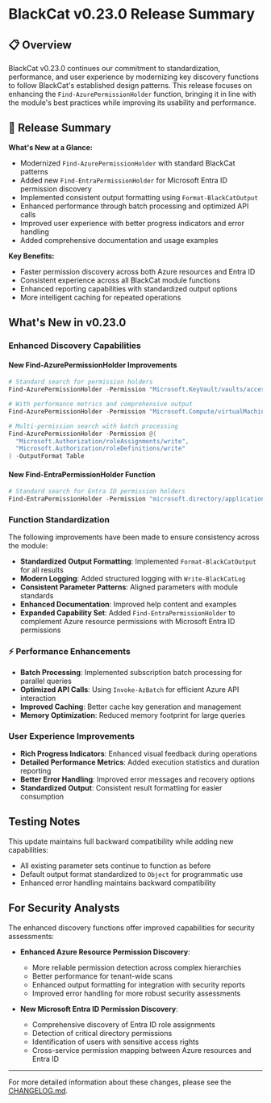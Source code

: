 # BlackCat v0.23.0 Release Summary

## 📋 Overview

BlackCat v0.23.0 continues our commitment to standardization, performance, and user experience by modernizing key discovery functions to follow BlackCat's established design patterns. This release focuses on enhancing the `Find-AzurePermissionHolder` function, bringing it in line with the module's best practices while improving its usability and performance.

## 📝 Release Summary

**What's New at a Glance:**
* Modernized `Find-AzurePermissionHolder` with standard BlackCat patterns
* Added new `Find-EntraPermissionHolder` for Microsoft Entra ID permission discovery
* Implemented consistent output formatting using `Format-BlackCatOutput`
* Enhanced performance through batch processing and optimized API calls
* Improved user experience with better progress indicators and error handling
* Added comprehensive documentation and usage examples

**Key Benefits:**
* Faster permission discovery across both Azure resources and Entra ID
* Consistent experience across all BlackCat module functions
* Enhanced reporting capabilities with standardized output options
* More intelligent caching for repeated operations

## What's New in v0.23.0

### **Enhanced Discovery Capabilities**

#### **New Find-AzurePermissionHolder Improvements**
```powershell
# Standard search for permission holders
Find-AzurePermissionHolder -Permission "Microsoft.KeyVault/vaults/accessPolicies/write"

# With performance metrics and comprehensive output
Find-AzurePermissionHolder -Permission "Microsoft.Compute/virtualMachines/start/action" -OutputFormat JSON

# Multi-permission search with batch processing
Find-AzurePermissionHolder -Permission @(
  "Microsoft.Authorization/roleAssignments/write",
  "Microsoft.Authorization/roleDefinitions/write"
) -OutputFormat Table
```

#### **New Find-EntraPermissionHolder Function**
```powershell
# Standard search for Entra ID permission holders
Find-EntraPermissionHolder -Permission "microsoft.directory/applications/appRoles/update"

```

### **Function Standardization**

The following improvements have been made to ensure consistency across the module:

- **Standardized Output Formatting**: Implemented `Format-BlackCatOutput` for all results
- **Modern Logging**: Added structured logging with `Write-BlackCatLog`
- **Consistent Parameter Patterns**: Aligned parameters with module standards
- **Enhanced Documentation**: Improved help content and examples
- **Expanded Capability Set**: Added `Find-EntraPermissionHolder` to complement Azure resource permissions with Microsoft Entra ID permissions

### ⚡ **Performance Enhancements**

- **Batch Processing**: Implemented subscription batch processing for parallel queries
- **Optimized API Calls**: Using `Invoke-AzBatch` for efficient Azure API interaction
- **Improved Caching**: Better cache key generation and management
- **Memory Optimization**: Reduced memory footprint for large queries

### **User Experience Improvements**

- **Rich Progress Indicators**: Enhanced visual feedback during operations
- **Detailed Performance Metrics**: Added execution statistics and duration reporting
- **Better Error Handling**: Improved error messages and recovery options
- **Standardized Output**: Consistent result formatting for easier consumption

## Testing Notes

This update maintains full backward compatibility while adding new capabilities:

- All existing parameter sets continue to function as before
- Default output format standardized to `Object` for programmatic use
- Enhanced error handling maintains backward compatibility

## For Security Analysts

The enhanced discovery functions offer improved capabilities for security assessments:

- **Enhanced Azure Resource Permission Discovery**:
  - More reliable permission detection across complex hierarchies
  - Better performance for tenant-wide scans
  - Enhanced output formatting for integration with security reports
  - Improved error handling for more robust security assessments

- **New Microsoft Entra ID Permission Discovery**:
  - Comprehensive discovery of Entra ID role assignments
  - Detection of critical directory permissions
  - Identification of users with sensitive access rights
  - Cross-service permission mapping between Azure resources and Entra ID

---

For more detailed information about these changes, please see the [CHANGELOG.md](CHANGELOG.md).
